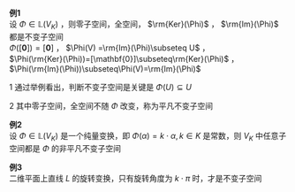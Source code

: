 **例1**  
设 $\Phi\in\mathbb{L}(V_K)$ ，则零子空间，全空间， $\rm{Ker}(\Phi)$ ， $\rm{Im}(\Phi)$ 都是不变子空间  
$\Phi([\mathbf{0}])=[\mathbf{0}]$ ， $\Phi(V)  
=\rm{Im}(\Phi)\subseteq U$ ，  
$\Phi(\rm{Ker}(\Phi))=[\mathbf{0}]\subseteq\rm{Ker}(\Phi)$ ，  
$\Phi(\rm{Im}(\Phi))\subseteq\Phi(V)=\rm{Im}(\Phi)$  
  
1 通过举例看出，判断不变子空间是关键是 $\Phi(U)\subseteq U$  
  
2 其中零子空间，全空间不随 $\Phi$ 改变，称为平凡不变子空间  
  
**例2**  
设 $\Phi\in\mathbb{L}(V_K)$ 是一个纯量变换，即 $\Phi(\alpha)=k\cdot\alpha,k\in K$ 是常数，则 $V_K$ 中任意子空间都是 $\Phi$ 的非平凡不变子空间  
  
**例3**  
二维平面上直线 $L$ 的旋转变换，只有旋转角度为 $k\cdot\pi$ 时，才是不变子空间  
